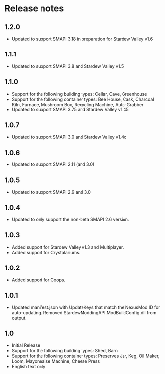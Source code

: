 ﻿# Release notes
## 1.2.0
* Updated to support SMAPI 3.18 in preparation for Stardew Valley v1.6

## 1.1.1
* Updated to support SMAPI 3.8 and Stardew Valley v1.5

## 1.1.0
* Support for the following building types: Cellar, Cave, Greenhouse
* Support for the following container types: Bee House, Cask, Charcoal Kiln, Furnace, Mushroom Box, Recycling Machine, Auto-Grabber
* Updated to support SMAPI 3.75 and Stardew Valley v1.45

## 1.0.7
* Updated to support SMAPI 3.0 and Stardew Valley v1.4x

## 1.0.6
* Updated to support SMAPI 2.11 (and 3.0)

## 1.0.5
* Updated to support SMAPI 2.9 and 3.0

## 1.0.4
* Updated to only support the non-beta SMAPI 2.6 version.

## 1.0.3
* Added support for Stardew Valley v1.3 and Multiplayer.
* Added support for Crystalariums.

## 1.0.2
* Added support for Coops.

## 1.0.1
* Updated manifest.json with UpdateKeys that match the NexusMod ID for auto-updating. Removed StardewModdingAPI.ModBuildConfig.dll from output.

## 1.0
* Initial Release
* Support for the following building types: Shed, Barn
* Support for the following container types: Preserves Jar, Keg, Oil Maker, Loom, Mayonnaise Machine, Cheese Press
* English text only


            






